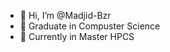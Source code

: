- 👋 Hi, I’m @Madjid-Bzr
- 👀 Graduate in Compuster Science
- 🌱 Currently in Master HPCS

<!---
Madjid-Bzr/Madjid-Bzr is a ✨ special ✨ repository because its `README.md` (this file) appears on your GitHub profile.
You can click the Preview link to take a look at your changes.
--->
